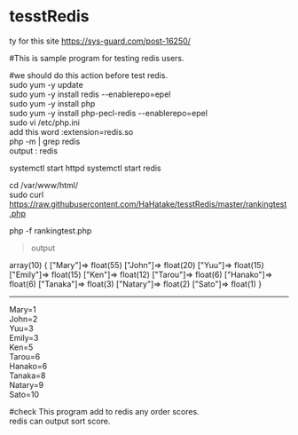 # tesstRedis

ty for this site
https://sys-guard.com/post-16250/


#This is sample program for testing redis users.  

#we should do this action before test redis.  
 sudo yum -y update  
 sudo yum -y install redis --enablerepo=epel  
 sudo yum -y install php  
 sudo yum -y install php-pecl-redis --enablerepo=epel  
 sudo vi /etc/php.ini  
  add this word :extension=redis.so  
 php -m | grep redis  
 output : redis    
 
 systemctl start httpd
 systemctl start redis  
 
 
 cd /var/www/html/  
 sudo curl https://raw.githubusercontent.com/HaHatake/tesstRedis/master/rankingtest.php  

php -f rankingtest.php  
>output
 <!DOCTYPE html>
<html>
<body>
array(10) {
  ["Mary"]=>
  float(55)
  ["John"]=>
  float(20)
  ["Yuu"]=>
  float(15)
  ["Emily"]=>
  float(15)
  ["Ken"]=>
  float(12)
  ["Tarou"]=>
  float(6)
  ["Hanako"]=>
  float(6)
  ["Tanaka"]=>
  float(3)
  ["Natary"]=>
  float(2)
  ["Sato"]=>
  float(1)
}
<hr/>Mary=1<br/>John=2<br/>Yuu=3<br/>Emily=3<br/>Ken=5<br/>Tarou=6<br/>Hanako=6<br/>Tanaka=8<br/>Natary=9<br/>Sato=10<br/></body>
</html>    


#check
This program add to redis any order scores.  
redis can output sort score.  
